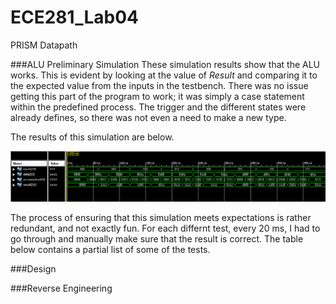 ECE281_Lab04
============

PRISM Datapath

###ALU Preliminary Simulation
These simulation results show that the ALU works. This is evident by looking at the value of _Result_ and comparing it to the expected value from the inputs in the testbench. There was no issue getting this part of the program to work; it was simply a case statement within the predefined process. The trigger and the different states were already defines, so there was not even a need to make a new type.

The results of this simulation are below.

![alt text](https://github.com/byarbrough/ECE281_Lab04/blob/master/ALU_simulation.PNG?raw=true "ALU testbench")

The process of ensuring that this simulation meets expectations is rather redundant, and not exactly fun. For each differnt test, every 20 ms, I had to go through and manually make sure that the result is correct. The table below contains a partial list of some of the tests.



###Design

###Reverse Engineering

